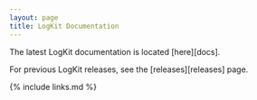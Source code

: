 ```yaml
---
layout: page
title: LogKit Documentation
---
```


The latest LogKit documentation is located [here][docs].

For previous LogKit releases, see the [releases][releases] page.


{% include links.md %}
